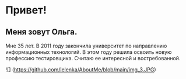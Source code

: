 # Привет!
## Меня зовут Ольга. 
Мне 35 лет. В 2011 году закончила университет по направлению информационных технологий. 
В этом году решила освоить новую профессию тестировщика. 
Считаю ее интересной и востребованной.

![] (https://github.com/lelenka/AboutMe/blob/main/img_3.JPG)
